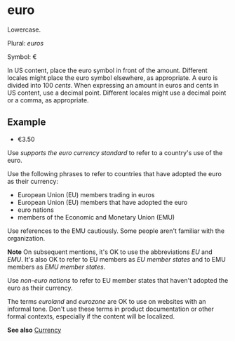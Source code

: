 # euro

Lowercase.

Plural: *euros*

Symbol: €

In US content, place the euro symbol in front of the amount. Different locales might place the euro symbol elsewhere, as appropriate. A euro is divided into 100 *cents*. When expressing an amount in euros and cents in US content, use a decimal point. Different locales might use a decimal point or a comma, as
appropriate.

## Example

- €3.50

Use *supports the euro currency standard* to refer to a country's use of the euro.

Use the following phrases to refer to countries that have adopted the euro as their currency:

- European Union (EU) members trading in euros
- European Union (EU) members that have adopted the euro
- euro nations
- members of the Economic and Monetary Union (EMU)

Use references to the EMU cautiously. Some people aren't familiar with the organization.

**Note** On subsequent mentions, it's OK to use the abbreviations *EU* and *EMU*. It's also OK to refer to EU members as *EU member states* and to EMU members as *EMU member states*.

Use *non-euro nations* to refer to EU member states that haven't adopted the euro as their currency.

The terms *euroland* and *eurozone* are OK to use on websites with an informal tone. Don't use these
terms in product documentation or other formal contexts, especially if the content will be localized.

**See also** [Currency](~/global-communications/currency.md)
